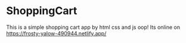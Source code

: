 # ShoppingCart
This is a simple shopping cart app by html css and js oop!
Its online on https://frosty-yalow-490944.netlify.app/
